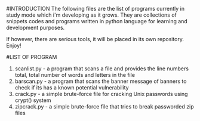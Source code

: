 #INTRODUCTION
The following files are the list of programs currently in study mode which i'm developing as it grows. They are collections of snippets codes and programs written in python language for learning and development purposes.

If however, there are serious tools, it will be placed in its own repository. Enjoy!

#LIST OF PROGRAM
1. scanlist.py - a program that scans a file and provides the line numbers total, total number of words and letters in the file
2. barscan.py - a program that scans the banner message of banners to check if its has a known potential vulnerability 
3. crack.py - a simple brute-force file for cracking Unix passwords using crypt() system
4. zipcrack.py - a simple brute-force file that tries to break passworded zip files
